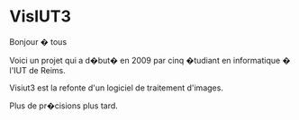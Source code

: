 VisIUT3
=======

Bonjour � tous

Voici un projet qui a d�but� en 2009 par cinq �tudiant en informatique
� l'IUT de Reims.

Visiut3 est la refonte d'un logiciel de traitement d'images.

Plus de pr�cisions plus tard.

